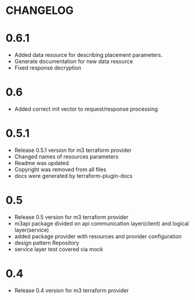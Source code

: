 CHANGELOG
=========

0.6.1
=======
* Added data resource for describing placement parameters.
* Generate documentation for new data resource
* Fixed response decryption

0.6
=======
* Added correct init vector to request/response processing

0.5.1
=======
* Release 0.5.1 version for m3 terraform provider
* Changed names of resources parameters
* Readme was updated
* Copyright was removed from all files
* docs were generated by terraform-plugin-docs

0.5
=======
* Release 0.5 version for m3 terraform provider
* m3api package divided on api communication layer(client) and logical layer(service)
* added package provider with resources and provider configuration
* design pattern Repository
* service layer test covered via mock

0.4
=======
 * Release 0.4 version for m3 terraform provider


